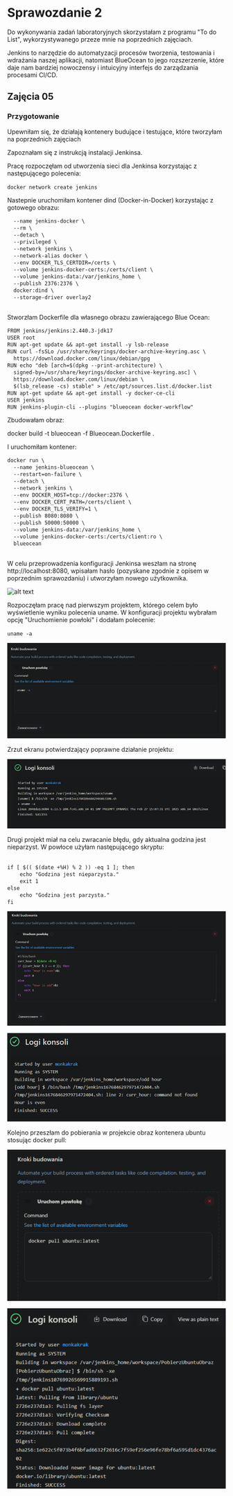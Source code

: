 # Sprawozdanie 2

Do wykonywania zadań laboratoryjnych skorzystałam z programu "To do List", wykorzystywanego przeze mnie na poprzednich zajęciach.

Jenkins to  narzędzie do automatyzacji procesów tworzenia, testowania i wdrażania naszej aplikacji, natomiast BlueOcean to jego rozszerzenie, które daje nam bardziej nowoczensy i intuicyjny interfejs do zarządzania procesami CI/CD.

## Zajęcia 05

### Przygotowanie

Upewniłam się, że działają kontenery budujące i testujące, które tworzyłam na poprzednich zajęciach

Zapoznałam się z instrukcją instalacji Jenkinsa.

Pracę rozpoczęłam od utworzenia sieci dla Jenkinsa korzystając z następującego polecenia:

` docker network create jenkins `

Nastepnie uruchomiłam kontener dind (Docker-in-Docker) korzystając z gotowego obrazu:

``` docker run \
  --name jenkins-docker \
  --rm \
  --detach \
  --privileged \
  --network jenkins \
  --network-alias docker \
  --env DOCKER_TLS_CERTDIR=/certs \
  --volume jenkins-docker-certs:/certs/client \
  --volume jenkins-data:/var/jenkins_home \
  --publish 2376:2376 \
  docker:dind \
  --storage-driver overlay2 
  
  ```
 

Stworzłam Dockerfile dla własnego obrazu zawierającego Blue Ocean:

``` 
FROM jenkins/jenkins:2.440.3-jdk17
USER root
RUN apt-get update && apt-get install -y lsb-release
RUN curl -fsSLo /usr/share/keyrings/docker-archive-keyring.asc \
  https://download.docker.com/linux/debian/gpg
RUN echo "deb [arch=$(dpkg --print-architecture) \
  signed-by=/usr/share/keyrings/docker-archive-keyring.asc] \
  https://download.docker.com/linux/debian \
  $(lsb_release -cs) stable" > /etc/apt/sources.list.d/docker.list
RUN apt-get update && apt-get install -y docker-ce-cli
USER jenkins
RUN jenkins-plugin-cli --plugins "blueocean docker-workflow" 

```

Zbudowałam obraz:

docker build -t blueocean -f Blueocean.Dockerfile .

I uruchomiłam kontener:

``` 
docker run \
  --name jenkins-blueocean \
  --restart=on-failure \
  --detach \
  --network jenkins \
  --env DOCKER_HOST=tcp://docker:2376 \
  --env DOCKER_CERT_PATH=/certs/client \
  --env DOCKER_TLS_VERIFY=1 \
  --publish 8080:8080 \
  --publish 50000:50000 \
  --volume jenkins-data:/var/jenkins_home \
  --volume jenkins-docker-certs:/certs/client:ro \
  blueocean 
  
  ```

W celu przeprowadzenia konfiguracji Jenkinsa weszłam na stronę http://localhost:8080, wpisałam hasło (pozyskane zgodnie z opisem w poprzednim sprawozdaniu) i utworzyłam nowego użytkownika.

![alt text](screens/użytkownik.png)

Rozpoczęłam pracę nad pierwszym projektem, którego celem było wyświetlenie wyniku polecenia uname. W konfiguracji projektu wybrałam opcję "Uruchomienie powłoki" i dodałam polecenie:

` uname -a `

![alt text](screens/uname2.png)

Zrzut ekranu potwierdzający poprawne działanie projektu:

![alt text](screens/uname.png)

Drugi projekt miał na celu zwracanie błędu, gdy aktualna godzina jest nieparzyst. W powłoce użyłam następującego skryptu:

```

if [ $(( $(date +%H) % 2 )) -eq 1 ]; then
    echo "Godzina jest nieparzysta."
    exit 1
else
    echo "Godzina jest parzysta."
fi

```

![alt text](screens/hour1.png)

![alt text](screens/hour2.png)

Kolejno przeszłam do pobierania w projekcie obraz kontenera ubuntu stosując docker pull:

![alt text](screens/docker_pull2.png)

![alt text](screens/docker_pull.png)



